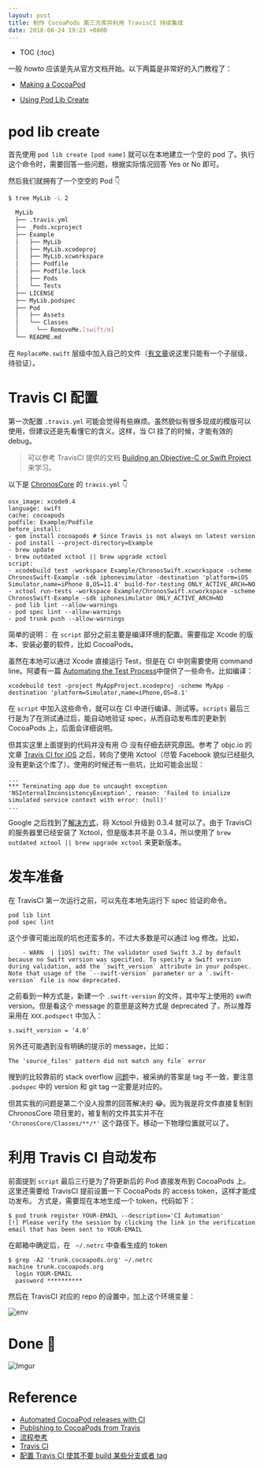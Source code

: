 ```yaml
---
layout: post
title: 制作 CocoaPods 第三方库并利用 TravisCI 持续集成
date: 2018-08-24 19:23 +0800
---
```


* TOC
{:toc}


一般 *howto* 应该是先从官方文档开始。以下两篇是非常好的入门教程了：

- [Making a CocoaPod](https://guides.cocoapods.org/making/making-a-cocoapod.html)

- [Using Pod Lib Create](https://guides.cocoapods.org/making/using-pod-lib-create.html)

# pod lib create
首先使用 `pod lib create [pod name]` 就可以在本地建立一个空的 pod 了。执行这个命令时，需要回答一些问题，根据实际情况回答 Yes or No 即可。

然后我们就拥有了一个空空的 Pod 👇

```bash
$ tree MyLib -L 2

  MyLib
  ├── .travis.yml
  ├── _Pods.xcproject
  ├── Example
  │   ├── MyLib
  │   ├── MyLib.xcodeproj
  │   ├── MyLib.xcworkspace
  │   ├── Podfile
  │   ├── Podfile.lock
  │   ├── Pods
  │   └── Tests
  ├── LICENSE
  ├── MyLib.podspec
  ├── Pod
  │   ├── Assets
  │   └── Classes
  │     └── RemoveMe.[swift/m]
  └── README.md
```

在 `ReplaceMe.swift` 层级中加入自己的文件（[有文章](https://www.jianshu.com/p/f218fe3baff8)说这里只能有一个子层级，待验证）。

# Travis CI 配置
第一次配置 `.travis.yml` 可能会觉得有些麻烦。虽然貌似有很多现成的模版可以使用，但建议还是先看懂它的含义。这样，当 CI 挂了的时候，才能有效的 debug。

> 可以参考 TravisCI 提供的文档 [Building an Objective-C or Swift Project](https://docs.travis-ci.com/user/languages/objective-c/) 来学习。

以下是 [ChronosCore](https://github.com/zchan0/ChronosCore) 的 `travis.yml` 👇

```shell
osx_image: xcode9.4
language: swift
cache: cocoapods
podfile: Example/Podfile
before_install:
- gem install cocoapods # Since Travis is not always on latest version
- pod install --project-directory=Example
- brew update
- brew outdated xctool || brew upgrade xctool
script:
- xcodebuild test -workspace Example/ChronosSwift.xcworkspace -scheme ChronosSwift-Example -sdk iphonesimulator -destination 'platform=iOS Simulator,name=iPhone 8,OS=11.4' build-for-testing ONLY_ACTIVE_ARCH=NO
- xctool run-tests -workspace Example/ChronosSwift.xcworkspace -scheme ChronosSwift-Example -sdk iphonesimulator ONLY_ACTIVE_ARCH=NO
- pod lib lint --allow-warnings
- pod spec lint --allow-warnings
- pod trunk push --allow-warnings
```

简单的说明：
在 `script` 部分之前主要是编译环境的配置。需要指定 Xcode 的版本、安装必要的软件，比如 CocoaPods。

虽然在本地可以通过 Xcode 直接运行 Test，但是在 CI 中则需要使用 command line。阿婆有一篇 [Automating the Test Process]( https://developer.apple.com/library/archive/documentation/DeveloperTools/Conceptual/testing_with_xcode/chapters/08-automation.html#//apple_ref/doc/uid/TP40014132-CH7-SW1)中提供了一些命令。比如编译：

```shell
xcodebuild test -project MyAppProject.xcodeproj -scheme MyApp -destination 'platform=Simulator,name=iPhone,OS=8.1'
```

在 `script` 中加入这些命令，就可以在 CI 中进行编译、测试等。`scripts` 最后三行是为了在测试通过后，能自动地验证 spec，从而自动发布库的更新到 CocoaPods 上，后面会详细说明。

但其实这里上面提到的代码并没有用 🙃 没有仔细去研究原因。参考了 objc.io 的文章 [Travis CI for iOS](https://www.objc.io/issues/6-build-tools/travis-ci/) 之后，转向了使用 Xctool（尽管 Facebook 貌似已经挺久没有更新这个库了）。使用的时候还有一些坑，比如可能会出现：

```shell
...
*** Terminating app due to uncaught exception 'NSInternalInconsistencyException', reason: 'Failed to inialize simulated service context with error: (null)'
...
```

Google 之后找到了[解决方式](https://github.com/facebook/xctool/issues/740)，将 Xctool 升级到 0.3.4 就可以了。由于 TravisCI 的服务器里已经安装了 Xctool，但是版本并不是 0.3.4，所以使用了 `brew outdated xctool || brew upgrade xctool` 来更新版本。

# 发车准备
在 TravisCI 第一次运行之前，可以先在本地先运行下 spec 验证的命令。

```shell
pod lib lint
pod spec lint
```

这个步骤可能出现的坑也还蛮多的，不过大多数是可以通过 log 修改。比如，

```shell
    - WARN  | [iOS] swift: The validator used Swift 3.2 by default because no Swift version was specified. To specify a Swift version during validation, add the `swift_version` attribute in your podspec. Note that usage of the `--swift-version` parameter or a `.swift-version` file is now deprecated.
```

之前看到一种方式是，新建一个 `.swift-version` 的文件，其中写上使用的 swift version。但是看这个 message 的意思是这种方式是 deprecated 了，所以推荐采用在 `XXX.podspect` 中加入：

```shell
s.swift_version = ‘4.0’
```

另外还可能遇到没有明确的提示的 message，比如：

```shell
The 'source_files' pattern did not match any file` error
```

搜到的比较靠前的 stack overflow [问题](https://stackoverflow.com/questions/43073261/error-ios-file-patterns-the-source-files-pattern-did-not-match-any-file)中，被采纳的答案是 tag 不一致，要注意 `.podspec` 中的 version 和 git tag 一定要是对应的。

但其实我的问题是第二个没人投票的回答解决的 😂。因为我是将文件直接复制到 ChronosCore 项目里的，被复制的文件其实并不在 `'ChronosCore/Classes/**/*'` 这个路径下。移动一下物理位置就可以了。

# 利用 Travis CI 自动发布
前面提到 `script` 最后三行是为了将更新后的 Pod 直接发布到 CocoaPods 上。这里还需要给 TravisCI 提前设置一下 CocoaPods 的 access token，这样才能成功发布。
方式是，需要现在本地生成一个 token，代码如下：

```shell
$ pod trunk register YOUR-EMAIL --description='CI Automation'
[!] Please verify the session by clicking the link in the verification email that has been sent to YOUR-EMAIL
```

在邮箱中确定后，在 ` ~/.netrc` 中查看生成的 token

```shell
$ grep -A2 'trunk.cocoapods.org' ~/.netrc
machine trunk.cocoapods.org
  login YOUR-EMAIL
  password **********
```

然后在 TravisCI 对应的 repo 的设置中，加上这个环境变量：



![env](https://i.imgur.com/gGNYqLq.png)



# Done 🎉



![Imgur](https://i.imgur.com/rNxEXmW.png)

# Reference

- [Automated CocoaPod releases with CI](https://fuller.li/posts/automated-cocoapods-releases-with-ci/)
- [Publishing to CocoaPods from Travis](https://stackoverflow.com/a/31511532/9246748)
- [流程参考](https://www.jianshu.com/p/c5620ddca9ad)
- [Travis CI](https://www.objc.io/issues/6-build-tools/travis-ci/#troubleshooting-travis)
- [配置 Travis CI 使其不要 build 某些分支或者 tag](https://github.com/travis-ci/travis-ci/issues/8051)